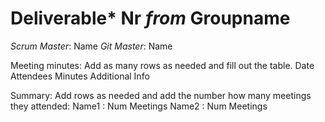 # Deliverable* Nr *from* Groupname
*Scrum Master*: Name
*Git Master*: Name

Meeting minutes:
Add as many rows as needed and fill out the table.
Date
Attendees
Minutes
Additional Info









Summary:
Add rows as needed and add the number how many meetings they attended:
Name1 : Num Meetings
Name2 : Num Meetings



